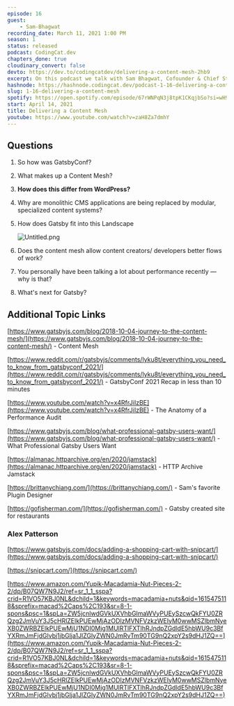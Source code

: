 ```yaml
---
episode: 16
guest: 
    - Sam-Bhagwat
recording_date: March 11, 2021 1:00 PM
season: 1
status: released
podcast: CodingCat.dev
chapters_done: true
cloudinary_convert: false
devto: https://dev.to/codingcatdev/delivering-a-content-mesh-2hb9
excerpt: On this podcast we talk with Sam Bhagwat, Cofounder & Chief Strategy Officer at Gatsby. We dive into Gatsby 3.0 and why Jamstack is allowing us
hashnode: https://hashnode.codingcat.dev/podcast-1-16-delivering-a-content-mesh
slug: 1-16-delivering-a-content-mesh
spotify: https://open.spotify.com/episode/67rWNPqN3j8tpK1CKqjbSo?si=wH9kHvtgQiKW08xFBLD0oA
start: April 14, 2021
title: Delivering a Content Mesh
youtube: https://www.youtube.com/watch?v=zaH8Za7dmhY
---
```

## Questions

1. So how was GatsbyConf?
2. What makes up a Content Mesh?
3. **How does this differ from WordPress?**
4. Why are monolithic CMS applications are being replaced by modular, specialized content systems?
5. How does Gatsby fit into this Landscape
    
    ![Untitled.png](Untitled.png)
    
6. Does the content mesh allow content creators/ developers better flows of work?
7. You personally have been talking a lot about performance recently — why is that?
8. What's next for Gatsby?

## Additional Topic Links

[https://www.gatsbyjs.com/blog/2018-10-04-journey-to-the-content-mesh/](https://www.gatsbyjs.com/blog/2018-10-04-journey-to-the-content-mesh/) - Content Mesh

[https://www.reddit.com/r/gatsbyjs/comments/lyku8t/everything_you_need_to_know_from_gatsbyconf_2021/](https://www.reddit.com/r/gatsbyjs/comments/lyku8t/everything_you_need_to_know_from_gatsbyconf_2021/) - GatsbyConf 2021 Recap in less than 10 minutes

[https://www.youtube.com/watch?v=x4RfrJiIzBE](https://www.youtube.com/watch?v=x4RfrJiIzBE) - The Anatomy of a Performance Audit

[https://www.gatsbyjs.com/blog/what-professional-gatsby-users-want/](https://www.gatsbyjs.com/blog/what-professional-gatsby-users-want/) - What Professional Gatsby Users Want

[https://almanac.httparchive.org/en/2020/jamstack](https://almanac.httparchive.org/en/2020/jamstack) - HTTP Archive Jamstack

[https://brittanychiang.com/](https://brittanychiang.com/) - Sam's favorite Plugin Designer

[https://gofisherman.com/](https://gofisherman.com/) - Gatsby created site for restaurants

### Alex Patterson

[https://www.gatsbyjs.com/docs/adding-a-shopping-cart-with-snipcart/](https://www.gatsbyjs.com/docs/adding-a-shopping-cart-with-snipcart/)

[https://snipcart.com/](https://snipcart.com/)

[https://www.amazon.com/Yupik-Macadamia-Nut-Pieces-2-2/dp/B07QW7N9J2/ref=sr_1_1_sspa?crid=R1VO57KBJ0NL&dchild=1&keywords=macadamia+nuts&qid=1615475118&sprefix=macad%2Caps%2C193&sr=8-1-spons&psc=1&spLa=ZW5jcnlwdGVkUXVhbGlmaWVyPUEySzcwQkFYU0ZRQzg2JmVuY3J5cHRlZElkPUEwMjAzODIzMVNFVzkzWEIyM0wwMSZlbmNyeXB0ZWRBZElkPUEwMjU1NDI0Mjg1MUlRTlFXTlhRJndpZGdldE5hbWU9c3BfYXRmJmFjdGlvbj1jbGlja1JlZGlyZWN0JmRvTm90TG9nQ2xpY2s9dHJ1ZQ==](https://www.amazon.com/Yupik-Macadamia-Nut-Pieces-2-2/dp/B07QW7N9J2/ref=sr_1_1_sspa?crid=R1VO57KBJ0NL&dchild=1&keywords=macadamia+nuts&qid=1615475118&sprefix=macad%2Caps%2C193&sr=8-1-spons&psc=1&spLa=ZW5jcnlwdGVkUXVhbGlmaWVyPUEySzcwQkFYU0ZRQzg2JmVuY3J5cHRlZElkPUEwMjAzODIzMVNFVzkzWEIyM0wwMSZlbmNyeXB0ZWRBZElkPUEwMjU1NDI0Mjg1MUlRTlFXTlhRJndpZGdldE5hbWU9c3BfYXRmJmFjdGlvbj1jbGlja1JlZGlyZWN0JmRvTm90TG9nQ2xpY2s9dHJ1ZQ==)